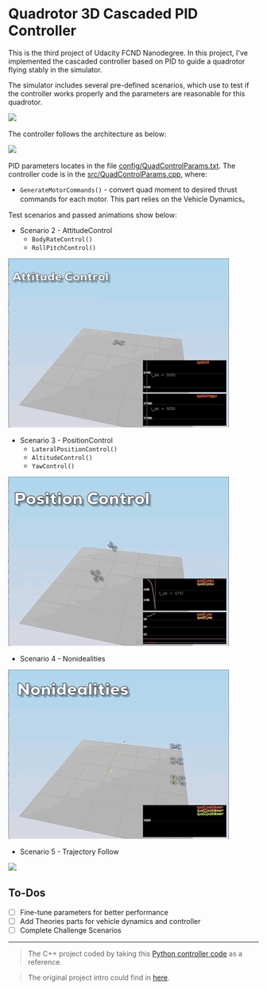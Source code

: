 # Quadrotor 3D Cascaded PID Controller

This is the third project of Udacity FCND Nanodegree. In this project, I've implemented the cascaded controller based on PID to guide a quadrotor flying stably in the simulator.

The simulator includes several pre-defined scenarios, which use to test if the controller works properly and the parameters are reasonable for this quadrotor.

![](animations/page.gif)

The controller follows the architecture as below:

![](animations/CascadedController.png)

PID parameters locates in the file [config/QuadControlParams.txt](config/QuadControlParams.txt). The controller code is in the [src/QuadControlParams.cpp](src/QuadContrl.cpp), where:

- `GenerateMotorCommands()` - convert quad moment to desired thrust commands for each motor. This part relies on the Vehicle Dynamics。

Test scenarios and passed animations show below:

- Scenario 2 - AttitudeControl
	- `BodyRateControl()`
	- `RollPitchControl()`

![](animations/AttitudeControl.gif)

- Scenario 3 - PositionControl
	- `LateralPositionControl()`
	- `AltitudeControl()`
	- `YawControl()`

![](animations/PositionControl.gif) 

- Scenario 4 - Nonidealities

![](animations/Nonidealities.gif)

- Scenario 5 - Trajectory Follow

![](animations/TrajectoryFollow.gif)

## To-Dos
- [ ] Fine-tune parameters for better performance
- [ ] Add Theories parts for vehicle dynamics and controller
- [ ] Complete Challenge Scenarios

---
> The C++ project coded by taking this [Python controller code](https://github.com/udacity/FCND-Controls/blob/solution/controller.py) as a reference.

> The original project intro could find in [here](./README_Origin.md).
